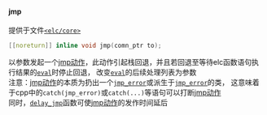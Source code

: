 #### jmp  
提供于文件[`<elc/core>`](./index.md)  
````c++
[[noreturn]] inline void jmp(comn_ptr to);
````
以参数发起一个[jmp动作](./jmp.md)，此动作引起栈回退，并且若回退至等待elc函数语句执行结果的[`eval`](./eval.md)时停止回退，
改变[`eval`](./eval.md)的后续处理列表为参数  
注意：[jmp动作](./jmp.md)的本质为扔出一个[`jmp_error`](./jmp_error.md)或派生于[`jmp_error`](./jmp_error.md)的类，
这意味着于cpp中的`catch(jmp_error)`或`catch(...)`等语句可以打断[jmp动作](./jmp.md)  
同时，[`delay_jmp`](./delay_jmp.md)函数可使[jmp动作](./jmp.md)的发作时间延后  

